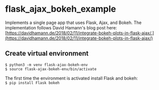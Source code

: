 # flask_ajax_bokeh_example
Implements a single page app that uses Flask, Ajax, and Bokeh.  The
implementation follows David Hamann's blog post here:  
[https://davidhamann.de/2018/02/11/integrate-bokeh-plots-in-flask-ajax/.](https://davidhamann.de/2018/02/11/integrate-bokeh-plots-in-flask-ajax/)

## Create virtual environment  

`$ python3 -m venv flask-ajax-bokeh-env`  
`$ source flask-ajax-bokeh-env/bin/activate`  

The first time the environment is activated install Flask and bokeh:  
`$ pip install Flask bokeh`



